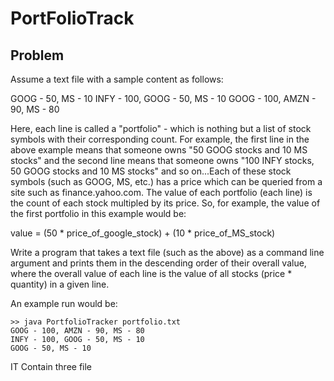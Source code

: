 # PortFolioTrack
  Problem
-----------
Assume a text file with a sample content as follows:

GOOG - 50, MS - 10
INFY - 100, GOOG - 50, MS - 10
GOOG - 100, AMZN - 90, MS - 80

Here, each line is called a "portfolio" - which is nothing but a list of stock symbols with their corresponding count. For example, the first line in the above example means that someone owns "50 GOOG stocks and 10 MS stocks" and the second line means that someone owns "100 INFY stocks, 50 GOOG stocks and 10 MS stocks" and so on...Each of these stock symbols (such as GOOG, MS, etc.) has a price which can be queried from a site such as finance.yahoo.com. The value of each portfolio (each line) is the count of each stock multipled by its price. So, for example, the value of the first portfolio in this example would be:

   value = (50 * price_of_google_stock) + (10 * price_of_MS_stock)


Write a program that takes a text file (such as the above) as a command line argument and prints them in the descending order of their overall value, where the overall value of each line is the value of all stocks (price * quantity) in a given line.

An example run would be:

	>> java PortfolioTracker portfolio.txt
	GOOG - 100, AMZN - 90, MS - 80
	INFY - 100, GOOG - 50, MS - 10
	GOOG - 50, MS - 10
  
  
  
  IT Contain three file 
  
 
